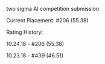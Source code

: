 two sigma AI competition submission

Current Placement: #206 (55.38) 

Rating History:

10.24.18 - #206 (55.38) 

10.23.18 - #439 (46.51) 

